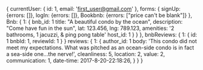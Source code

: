 {
  currentUser: {
    id: 1,
    email: 'first_user@gmail.com'
  },
  forms: {
    signUp: {errors: []},
    logIn: {errors: []},
    Bookbnb: {errors: ["price can't be blank"]}
  },
  Bnb: {
    1: {
      bnb_id: 1
      title: "A beautiful condo by the ocean",
      description: "Come have fun in the sun",
      lat: 123.456,
      lng: 789.123,
      amenities: '2 bathrooms, 1 jacuzzi, & ping pong table'
      host_id: 1
      }
    }
  },
  bnbReviews: {
    1: {
      id: 1
      bnbId: 1,
      reviewId: 1
    }
  }
  reviews: {
    1: {
      author_id: 1
      body: 'This condo did not meet my expectations. What was pitched as an ocean-side condo is in fact a sea-side one...the nerve!',
      cleanliness: 5,
      location: 2,
      value: 2,
      communication: 1,
      date-time: 2017-8-20-22:18:26,
    }
  }
}
